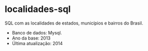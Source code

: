# localidades-sql
SQL com as localidades de estados, municípios e bairros do Brasil.
* Banco de dados: Mysql.
* Ano da base: 2013
* Última atualização: 2014
